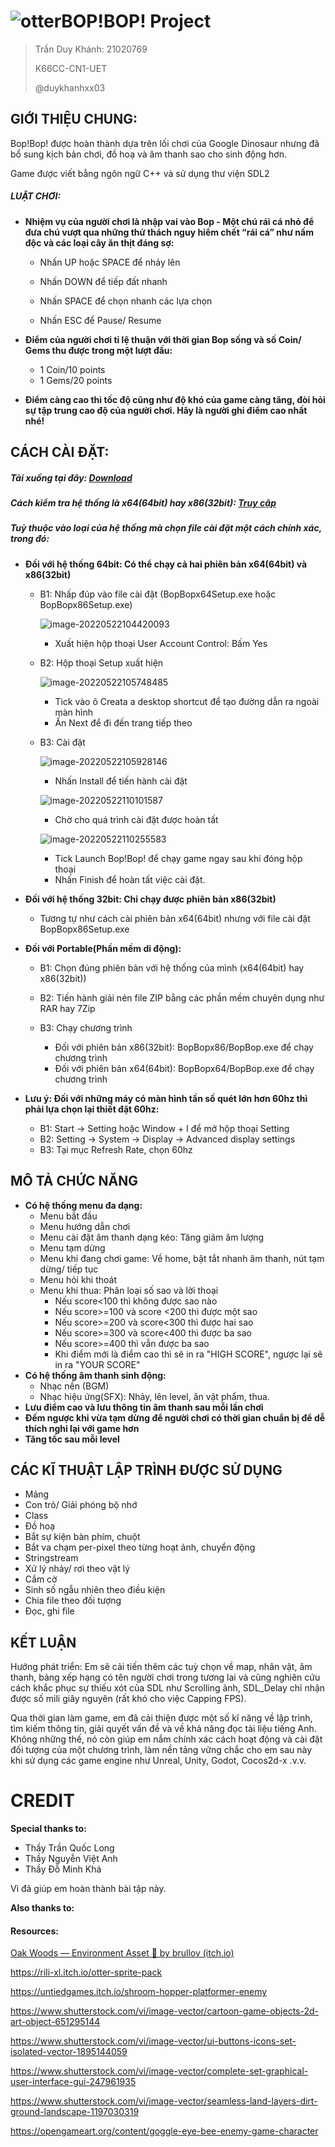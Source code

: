 # <img src="https://user-images.githubusercontent.com/99308937/169700974-bd51151e-11b6-42b8-a3dc-adf34884f652.png" alt="otter" style="zoom:100%;" />BOP!BOP! Project

> Trần Duy Khánh: 21020769
>
> K66CC-CN1-UET
>
> @duykhanhxx03

## **GIỚI THIỆU CHUNG:**

Bop!Bop! được hoàn thành dựa trên lối chơi của Google Dinosaur nhưng đã bổ sung kịch bản chơi, đồ hoạ và âm thanh sao cho sinh động hơn.

Game được viết bằng ngôn ngữ C++ và sử dụng thư viện SDL2

##### LUẬT CHƠI:

- **Nhiệm vụ của người chơi là nhập vai vào Bop - Một chú rái cá nhỏ để đưa chú vượt qua những thử thách nguy hiểm chết “rái cá” như nấm độc và các loại cây ăn thịt đáng sợ:**
  - Nhấn UP hoặc SPACE để nhảy lên
  
  - Nhấn DOWN để tiếp đất nhanh
  
  - Nhấn SPACE để chọn nhanh các lựa chọn
  
  - Nhấn ESC để Pause/ Resume
  
- **Điểm của người chơi tỉ lệ thuận với thời gian Bop sống và số Coin/ Gems thu được trong một lượt đấu:** 
  - 1 Coin/10 points
  - 1 Gems/20 points
- **Điểm càng cao thì tốc độ cũng như độ khó của game càng tăng, đòi hỏi sự tập trung cao độ của người chơi. Hãy là người ghi điểm cao nhất nhé!**

## CÁCH CÀI ĐẶT:

##### Tải xuống tại đây: [Download](https://github.com/duykhanhxx03/Bopbop/releases/tag/v1.0.0)

##### Cách kiểm tra hệ thống là x64(64bit) hay x86(32bit): [Truy cập](https://support.microsoft.com/en-us/windows/32-bit-and-64-bit-windows-frequently-asked-questions-c6ca9541-8dce-4d48-0415-94a3faa2e13d)

##### Tuỳ thuộc vào loại của hệ thống mà chọn file cài đặt một cách chính xác, trong đó:

- **Đối với hệ thống 64bit: Có thể chạy cả hai phiên bản x64(64bit) và x86(32bit)**

  - B1: Nhấp đúp vào file cài đặt (BopBopx64Setup.exe hoặc BopBopx86Setup.exe)

    ![image-20220522104420093](https://user-images.githubusercontent.com/99308937/169700614-f789bb88-3f11-45e4-9ca2-6e8af5bbc246.png)

    - Xuất hiện hộp thoại User Account Control: Bấm Yes

  - B2: Hộp thoại Setup xuất hiện

    ![image-20220522105748485](https://user-images.githubusercontent.com/99308937/169700671-94b550bc-1ba0-4fef-a034-ea8843f853d6.png)

    - Tick vào ô Creata a desktop shortcut để tạo đường dẫn ra ngoài màn hình
    - Ấn Next để đi đến trang tiếp theo

  - B3: Cài đặt

    ![image-20220522105928146](https://user-images.githubusercontent.com/99308937/169700693-84a19504-f23e-4d2c-bb06-0005e38772d2.png)

    - Nhấn Install để tiến hành cài đặt

    ![image-20220522110101587](https://user-images.githubusercontent.com/99308937/169700772-bc268c4a-94c4-4d5b-ae11-e2faa3e44d2f.png)

    - Chờ cho quá trình cài đặt được hoàn tất

    ![image-20220522110255583](https://user-images.githubusercontent.com/99308937/169700741-bb05fff9-8fdc-4cc7-b998-1ac5523f2711.png)

    - Tick Launch Bop!Bop! để chạy game ngay sau khi đóng hộp thoại
    - Nhấn Finish để hoàn tất việc cài đặt.

- **Đối với hệ thống 32bit: Chỉ chạy được phiên bản x86(32bit)**

  - Tương tự như cách cài phiên bản x64(64bit) nhưng với file cài đặt BopBopx86Setup.exe

- **Đối với Portable(Phần mềm di động):** 

  - B1: Chọn đúng phiên bản với hệ thống của mình (x64(64bit) hay x86(32bit))

  - B2: Tiến hành giải nén file ZIP bằng các phần mềm chuyên dụng như RAR hay 7Zip

  - B3: Chạy chương trình

    - Đối với phiên bản x86(32bit): BopBopx86/BopBop.exe để chạy chương trình
    - Đối với phiên bản x64(64bit): BopBopx64/BopBop.exe để chạy chương trình

- **Lưu ý: Đối với những máy có màn hình tần số quét lớn hơn 60hz thì phải lựa chọn lại thiết đặt 60hz:**

  - B1: Start -> Setting hoặc Window + I để mở hộp thoại Setting
  - B2: Setting -> System -> Display -> Advanced display settings
  - B3: Tại mục Refresh Rate, chọn 60hz


## MÔ TẢ CHỨC NĂNG

- **Có hệ thống menu đa dạng:**
  - Menu bắt đầu
  - Menu hướng dẫn chơi
  - Menu cài đặt âm thanh dạng kéo: Tăng giảm âm lượng
  - Menu tạm dừng
  - Menu khi đang chơi game: Về home, bật tắt nhanh âm thanh, nút tạm dừng/ tiếp tục
  - Menu hỏi khi thoát
  - Menu khi thua: Phân loại số sao và lời thoại
    - Nếu score<100 thì không được sao nào
    - Nếu score>=100 và score <200 thì được một sao
    - Nếu score>=200 và score<300 thì được hai sao
    - Nếu score>=300 và score<400 thì được ba sao
    - Nếu score>=400 thì vẫn được ba sao
    - Khi điểm mới là điểm cao thì sẽ in ra "HIGH SCORE", ngược lại sẽ in ra "YOUR SCORE"
- **Có hệ thống âm thanh sinh động:**
  - Nhạc nền (BGM)
  - Nhạc hiệu ứng(SFX): Nhảy, lên level, ăn vật phẩm, thua.
- **Lưu điểm cao và lưu thông tin âm thanh sau mỗi lần chơi**
- **Đếm ngược khi vừa tạm dừng để người chơi có thời gian chuẩn bị để dễ thích nghi lại với game hơn**
- **Tăng tốc sau mỗi level**

## CÁC KĨ THUẬT LẬP TRÌNH ĐƯỢC SỬ DỤNG ##

- Mảng
- Con trỏ/ Giải phóng bộ nhớ
- Class
- Đồ hoạ
- Bắt sự kiện bàn phím, chuột
- Bắt va chạm per-pixel theo từng hoạt ảnh, chuyển động
- Stringstream
- Xử lý nhảy/ rơi theo vật lý
- Cắm cờ
- Sinh số ngẫu nhiên theo điều kiện
- Chia file theo đối tượng
- Đọc, ghi file

## KẾT LUẬN

Hướng phát triển: Em sẽ cải tiến thêm các tuỳ chọn về map, nhân vật, âm thanh, bảng xếp hạng có tên người chơi trong tương lai và cũng nghiên cứu cách khắc phục sự thiếu xót của SDL như Scrolling ảnh, SDL_Delay chỉ nhận được số mili giây nguyên (rất khó cho việc Capping FPS).

Qua thời gian làm game, em đã cải thiện được một số kĩ năng về lập trình, tìm kiếm thông tin, giải quyết vấn đề và về khả năng đọc tài liệu tiếng Anh. Không những thế, nó còn giúp em nắm chính xác cách hoạt động và cài đặt đối tượng của một chương trình, làm nền tảng vững chắc cho em sau này khi sử dụng các game engine như Unreal, Unity, Godot, Cocos2d-x .v.v.

# CREDIT

**Special thanks to:**

- Thầy Trần Quốc Long
- Thầy Nguyễn Việt Anh
- Thầy Đỗ Minh Khá

Vì đã giúp em hoàn thành bài tập này.

**Also thanks to:**

[LAZYFOO' Productions]: https://lazyfoo.net/tutorials/SDL

#### Resources:

[Oak Woods — Environment Asset 🍂 by brullov (itch.io)](https://brullov.itch.io/oak-woods)

https://rili-xl.itch.io/otter-sprite-pack

https://untiedgames.itch.io/shroom-hopper-platformer-enemy

https://www.shutterstock.com/vi/image-vector/cartoon-game-objects-2d-art-object-651295144

https://www.shutterstock.com/vi/image-vector/ui-buttons-icons-set-isolated-vector-1895144059

https://www.shutterstock.com/vi/image-vector/complete-set-graphical-user-interface-gui-247961935

https://www.shutterstock.com/vi/image-vector/seamless-land-layers-dirt-ground-landscape-1197030319

https://opengameart.org/content/goggle-eye-bee-enemy-game-character
